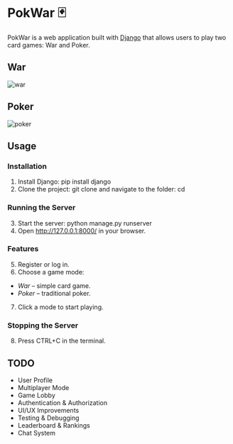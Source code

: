 # **PokWar 🃏**
PokWar is a web application built with [Django](https://docs.djangoproject.com/en/stable/) that allows users to play two card games: War and Poker.

## **War**
![war](https://github.com/user-attachments/assets/3cd9e64e-eb91-4ba5-99a7-49e515bf8789)

## **Poker**
![poker](https://github.com/user-attachments/assets/9c30f808-2c5b-4876-8e26-60236c098471)

## **Usage**
### **Installation**
1. Install Django: pip install django
2. Clone the project: git clone <repo-url> and navigate to the folder: cd <project-folder>
### **Running the Server**
3. Start the server: python manage.py runserver
4. Open http://127.0.0.1:8000/ in your browser.
### **Features**
5. Register or log in.
6. Choose a game mode:
- *War* – simple card game.
- *Poker* – traditional poker.
7. Click a mode to start playing.
### **Stopping the Server**
8. Press CTRL+C in the terminal.

## **TODO**
- User Profile
- Multiplayer Mode
- Game Lobby
- Authentication & Authorization
- UI/UX Improvements
- Testing & Debugging
- Leaderboard & Rankings
- Chat System
